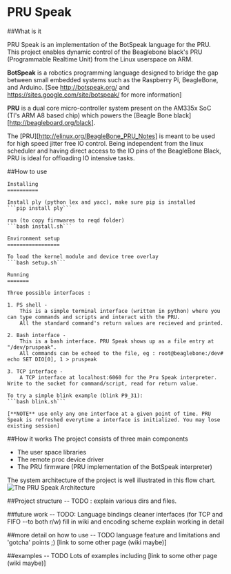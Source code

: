 PRU Speak
========

##What is it

PRU Speak is an implementation of the BotSpeak language for the PRU.
This project enables dynamic control of the Beaglebone black's PRU (Programmable Realtime Unit) from the Linux userspace on ARM.

**BotSpeak** is a robotics programming language designed to bridge the gap between small embedded systems such as the Raspberry Pi, BeagleBone, and Arduino.
[See  http://botspeak.org/ and https://sites.google.com/site/botspeak/ for more information]

**PRU** is a dual core micro-controller system present on the AM335x SoC (TI's ARM A8 based chip) which powers the [Beagle Bone black][http://beagleboard.org/black].

The [PRU][http://elinux.org/BeagleBone_PRU_Notes] is meant to be used for high speed jitter free IO control. Being independent from the linux scheduler and having direct access to the IO pins of the BeagleBone Black, PRU is ideal for offloading IO intensive tasks.

##How to use

```
Installing
==========

Install ply (python lex and yacc), make sure pip is installed
```pip install ply```

run (to copy firmwares to reqd folder)
```bash install.sh```

Environment setup
=================

To load the kernel module and device tree overlay
```bash setup.sh```

Running
=======

Three possible interfaces :

1. PS shell -
	This is a simple terminal interface (written in python) where you can type commands and scripts and interact with the PRU.
	All the standard command's return values are recieved and printed. 

2. Bash interface -
	This is a bash interface. PRU Speak shows up as a file entry at "/dev/pruspeak".
	All commands can be echoed to the file, eg : root@beaglebone:/dev# echo SET DIO[0], 1 > pruspeak

3. TCP interface -
	A TCP interface at localhost:6060 for the Pru Speak interpreter. Write to the socket for command/script, read for return value.

To try a simple blink example (blink P9_31):
```bash blink.sh```

[**NOTE** use only any one interface at a given point of time. PRU Speak is refreshed everytime a interface is initialized. You may lose existing session]

```

##How it works
The project consists of three main components
  * The user space libraries 
  * The remote proc device driver
  * The PRU firmware (PRU implementation of the BotSpeak interpreter)

The system architecture of the project is well illustrated in this flow chart.
![The PRU Speak Architecture](https://raw.githubusercontent.com/wiki/deepakkarki/pruspeak/PRU-Speak-Architecture.png)

##Project structure
-- TODO : explain various dirs and files. 

##future work
-- TODO:
	Language bindings
	cleaner interfaces (for TCP and FIFO --to both r/w)
	fill in wiki and encoding scheme
	explain working in detail

##more detail on how to use
-- TODO
	language feature and limitations and 'gotcha' points ;)
	[link to some other page (wiki maybe)]

##examples
-- TODO
	Lots of examples including 
	[link to some other page (wiki maybe)]

